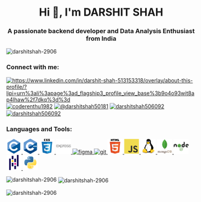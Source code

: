 <h1 align="center">Hi 👋, I'm DARSHIT SHAH</h1>
<h3 align="center">A passionate backend developer and Data Analysis Enthusiast from India</h3>

<p align="left"> <img src="https://komarev.com/ghpvc/?username=darshitshah-2906&label=Profile%20views&color=0e75b6&style=flat" alt="darshitshah-2906" /> </p>

<h3 align="left">Connect with me:</h3>
<p align="left">
<a href="https://linkedin.com/in/https://www.linkedin.com/in/darshit-shah-513153318/overlay/about-this-profile/?lipi=urn%3ali%3apage%3ad_flagship3_profile_view_base%3b9o4o93wit8ap4lhaw%2f7dkq%3d%3d" target="blank"><img align="center" src="https://raw.githubusercontent.com/rahuldkjain/github-profile-readme-generator/master/src/images/icons/Social/linked-in-alt.svg" alt="https://www.linkedin.com/in/darshit-shah-513153318/overlay/about-this-profile/?lipi=urn%3ali%3apage%3ad_flagship3_profile_view_base%3b9o4o93wit8ap4lhaw%2f7dkq%3d%3d" height="30" width="40" /></a>
<a href="https://www.codechef.com/users/coderenthu1982" target="blank"><img align="center" src="https://cdn.jsdelivr.net/npm/simple-icons@3.1.0/icons/codechef.svg" alt="coderenthu1982" height="30" width="40" /></a>
<a href="https://www.hackerrank.com/@darshitshah50181" target="blank"><img align="center" src="https://raw.githubusercontent.com/rahuldkjain/github-profile-readme-generator/master/src/images/icons/Social/hackerrank.svg" alt="@darshitshah50181" height="30" width="40" /></a>
<a href="https://www.leetcode.com/darshitshah506092" target="blank"><img align="center" src="https://raw.githubusercontent.com/rahuldkjain/github-profile-readme-generator/master/src/images/icons/Social/leet-code.svg" alt="darshitshah506092" height="30" width="40" /></a>
<a href="https://auth.geeksforgeeks.org/user/darshitshah506092" target="blank"><img align="center" src="https://raw.githubusercontent.com/rahuldkjain/github-profile-readme-generator/master/src/images/icons/Social/geeks-for-geeks.svg" alt="darshitshah506092" height="30" width="40" /></a>
</p>

<h3 align="left">Languages and Tools:</h3>
<p align="left"> <a href="https://www.cprogramming.com/" target="_blank" rel="noreferrer"> <img src="https://raw.githubusercontent.com/devicons/devicon/master/icons/c/c-original.svg" alt="c" width="40" height="40"/> </a> <a href="https://www.w3schools.com/cpp/" target="_blank" rel="noreferrer"> <img src="https://raw.githubusercontent.com/devicons/devicon/master/icons/cplusplus/cplusplus-original.svg" alt="cplusplus" width="40" height="40"/> </a> <a href="https://www.w3schools.com/css/" target="_blank" rel="noreferrer"> <img src="https://raw.githubusercontent.com/devicons/devicon/master/icons/css3/css3-original-wordmark.svg" alt="css3" width="40" height="40"/> </a> <a href="https://expressjs.com" target="_blank" rel="noreferrer"> <img src="https://raw.githubusercontent.com/devicons/devicon/master/icons/express/express-original-wordmark.svg" alt="express" width="40" height="40"/> </a> <a href="https://www.figma.com/" target="_blank" rel="noreferrer"> <img src="https://www.vectorlogo.zone/logos/figma/figma-icon.svg" alt="figma" width="40" height="40"/> </a> <a href="https://git-scm.com/" target="_blank" rel="noreferrer"> <img src="https://www.vectorlogo.zone/logos/git-scm/git-scm-icon.svg" alt="git" width="40" height="40"/> </a> <a href="https://www.w3.org/html/" target="_blank" rel="noreferrer"> <img src="https://raw.githubusercontent.com/devicons/devicon/master/icons/html5/html5-original-wordmark.svg" alt="html5" width="40" height="40"/> </a> <a href="https://developer.mozilla.org/en-US/docs/Web/JavaScript" target="_blank" rel="noreferrer"> <img src="https://raw.githubusercontent.com/devicons/devicon/master/icons/javascript/javascript-original.svg" alt="javascript" width="40" height="40"/> </a> <a href="https://www.linux.org/" target="_blank" rel="noreferrer"> <img src="https://raw.githubusercontent.com/devicons/devicon/master/icons/linux/linux-original.svg" alt="linux" width="40" height="40"/> </a> <a href="https://www.mongodb.com/" target="_blank" rel="noreferrer"> <img src="https://raw.githubusercontent.com/devicons/devicon/master/icons/mongodb/mongodb-original-wordmark.svg" alt="mongodb" width="40" height="40"/> </a> <a href="https://nodejs.org" target="_blank" rel="noreferrer"> <img src="https://raw.githubusercontent.com/devicons/devicon/master/icons/nodejs/nodejs-original-wordmark.svg" alt="nodejs" width="40" height="40"/> </a> <a href="https://pandas.pydata.org/" target="_blank" rel="noreferrer"> <img src="https://raw.githubusercontent.com/devicons/devicon/2ae2a900d2f041da66e950e4d48052658d850630/icons/pandas/pandas-original.svg" alt="pandas" width="40" height="40"/> </a> <a href="https://www.python.org" target="_blank" rel="noreferrer"> <img src="https://raw.githubusercontent.com/devicons/devicon/master/icons/python/python-original.svg" alt="python" width="40" height="40"/> </a> </p>

<p><img align="left" src="https://github-readme-stats.vercel.app/api/top-langs?username=darshitshah-2906&show_icons=true&locale=en&layout=compact" alt="darshitshah-2906" /></p>

<p>&nbsp;<img align="center" src="https://github-readme-stats.vercel.app/api?username=darshitshah-2906&show_icons=true&locale=en" alt="darshitshah-2906" /></p>

<p><img align="center" src="https://github-readme-streak-stats.herokuapp.com/?user=darshitshah-2906&" alt="darshitshah-2906" /></p>
